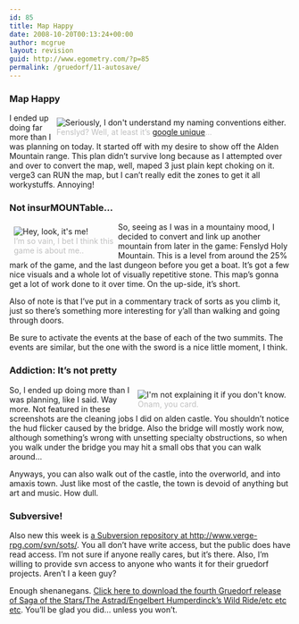 ```yaml
---
id: 85
title: Map Happy
date: 2008-10-20T00:13:24+00:00
author: mcgrue
layout: revision
guid: http://www.egometry.com/?p=85
permalink: /gruedorf/11-autosave/
---
```

### Map Happy

<div style="float: right; padding: 4px; margin: 4px;">
  <img src=/files/gruedorf_challenge/004/2007-11-04_2-fenslyd.png alt="Seriously, I don't understand my naming conventions either."><br /><span style="color: silver; font-size: -1;">Fenslyd? Well, at least it&#8217;s <a href=http://www.google.com/search?q=Fenslyd target=_new>google unique</a>&#8230;</span>
</div>

I ended up doing far more than I was planning on today. It started off with my desire to show off the Alden Mountain range. This plan didn&#8217;t survive long because as I attempted over and over to convert the map, well, maped 3 just plain kept choking on it. verge3 can RUN the map, but I can&#8217;t really edit the zones to get it all workystuffs. Annoying!

### Not insurMOUNTable&#8230;

<div style="float: left; padding: 4px; margin: 4px;">
  <img src=/files/gruedorf_challenge/004/2007-11-04_0-gruetalk.png alt="Hey, look, it's me!"><br /><span style="color: silver; font-size: -1;">I&#8217;m so vain, I bet I think this<br /> game is about me..</span>
</div>

So, seeing as I was in a mountainy mood, I decided to convert and link up another mountain from later in the game: Fenslyd Holy Mountain. This is a level from around the 25% mark of the game, and the last dungeon before you get a boat. It&#8217;s got a few nice visuals and a whole lot of visually repetitive stone. This map&#8217;s gonna get a lot of work done to it over time. On the up-side, it&#8217;s short.

Also of note is that I&#8217;ve put in a commentary track of sorts as you climb it, just so there&#8217;s something more interesting for y&#8217;all than walking and going through doors.

Be sure to activate the events at the base of each of the two summits. The events are similar, but the one with the sword is a nice little moment, I think.

### Addiction: It&#8217;s not pretty

<div style="float: right; padding: 4px; margin: 4px;">
  <img src=/files/gruedorf_challenge/004/2007-11-04_1-macguffin.png alt="I'm not explaining it if you don't know."><br /><span style="color: silver; font-size: -1;">Onam, you card.</span>
</div>

So, I ended up doing more than I was planning, like I said. Way more. Not featured in these screenshots are the cleaning jobs I did on alden castle. You shouldn&#8217;t notice the hud flicker caused by the bridge. Also the bridge will mostly work now, although something&#8217;s wrong with unsetting specialty obstructions, so when you walk under the bridge you may hit a small obs that you can walk around&#8230;

Anyways, you can also walk out of the castle, into the overworld, and into amaxis town. Just like most of the castle, the town is devoid of anything but art and music. How dull.

### Subversive!

Also new this week is <a href=http://www.verge-rpg.com/svn/sots/>a Subversion repository at http://www.verge-rpg.com/svn/sots/</a>. You all don&#8217;t have write access, but the public does have read access. I&#8217;m not sure if anyone really cares, but it&#8217;s there. Also, I&#8217;m willing to provide svn access to anyone who wants it for their gruedorf projects. Aren&#8217;t I a keen guy?

Enough shenanegans. <a href=/files/gruedorf\_challenge/004/sots\_2007-11-04_004.rar>Click here to download the fourth Gruedorf release of Saga of the Stars/The Astrad/Engelbert Humperdinck&#8217;s Wild Ride/etc etc etc</a>. You&#8217;ll be glad you did&#8230; unless you won&#8217;t.